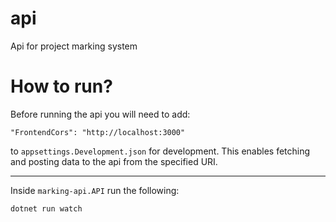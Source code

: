# api
Api for project marking system

# How to run?

Before running the api you will need to add:

```
"FrontendCors": "http://localhost:3000"
```

to `appsettings.Development.json` for development. This enables fetching and posting data to the api from the specified URI.

---

Inside `marking-api.API` run the following:

```
dotnet run watch
```
